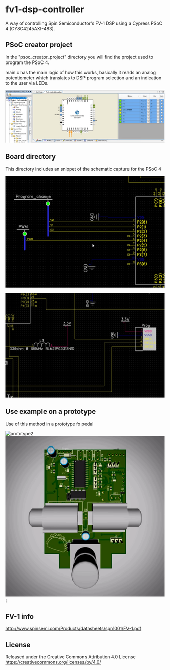 # fv1-dsp-controller
 A way of controlling Spin Semiconductor's FV-1 DSP using a Cypress PSoC 4 (CY8C4245AXI-483). 

 ## PSoC creator project

 In the "psoc_creator_project" directory you will find the project used to program the PSoC 4. 

 main.c has the main logic of how this works, basically it reads an analog potentiometer which translates to DSP program selection and an indication to the user via LEDs.  

 ![](/doc/IMG_0530%20Large.jpeg)


 ## Board directory

This directory includes an snippet of the schematic capture for the PSoC 4 

![fv-1 control](/doc/IMG_0531%20Large.jpeg)

![programming header](/doc/programming_header.jpeg)

## Use example on a prototype 

Use of this method in a prototype fx pedal 

![prototype2](/doc/prototype.GIF)
![board](/doc/board.GIF)
¡
## FV-1 info

http://www.spinsemi.com/Products/datasheets/spn1001/FV-1.pdf

## License 

Released under the Creative Commons Attribution 4.0 License
https://creativecommons.org/licenses/by/4.0/